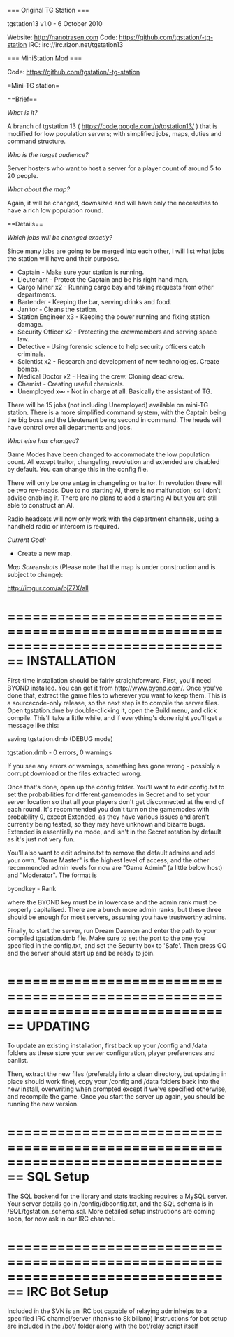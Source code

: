 === Original TG Station ===

tgstation13 v1.0 - 6 October 2010

Website: http://nanotrasen.com
Code: https://github.com/tgstation/-tg-station
IRC: irc://irc.rizon.net/tgstation13

=== MiniStation Mod ===

Code: https://github.com/tgstation/-tg-station

=Mini-TG station=

==Brief==

*What is it?*

A branch of tgstation 13 ( https://code.google.com/p/tgstation13/ ) that is modified for low population servers; with simplified jobs, maps, duties and command structure.

*Who is the target audience?*

Server hosters who want to host a server for a player count of around 5 to 20 people.

*What about the map?*

Again, it will be changed, downsized and will have only the necessities to have a rich low population round.

==Details==

*Which jobs will be changed exactly?*

Since many jobs are going to be merged into each other, I will list what jobs the station will have and their purpose.

 * Captain - Make sure your station is running.
 * Lieutenant - Protect the Captain and be his right hand man.
 * Cargo Miner x2 - Running cargo bay and taking requests from other departments.
 * Bartender - Keeping the bar, serving drinks and food.
 * Janitor - Cleans the station.
 * Station Engineer x3 - Keeping the power running and fixing station damage.
 * Security Officer x2 - Protecting the crewmembers and serving space law.
 * Detective - Using forensic science to help security officers catch criminals.
 * Scientist x2 - Research and development of new technologies. Create bombs.
 * Medical Doctor x2 - Healing the crew. Cloning dead crew.
 * Chemist - Creating useful chemicals.
 * Unemployed x∞ - Not in charge at all. Basically the assistant of TG.

There will be 15 jobs (not including Unemployed) available on mini-TG station. There is a more simplified command system, with the Captain being the big boss and the Lieutenant being second in command. The heads will have control over all departments and jobs.


*What else has changed?*

Game Modes have been changed to accommodate the low population count. All except traitor, changeling, revolution and extended are disabled by default. You can change this in the config file.

There will only be one antag in changeling or traitor. In revolution there will be two rev-heads. Due to no starting AI, there is no malfunction; so I don’t advise enabling it. There are no plans to add a starting AI but you are still able to construct an AI.

Radio headsets will now only work with the department channels, using a handheld radio or intercom is required.

*Current Goal:*

 * Create a new map.

*Map Screenshots* (Please note that the map is under construction and is subject to change):

http://imgur.com/a/bjZ7X/all

================================================================================
INSTALLATION
================================================================================

First-time installation should be fairly straightforward.  First, you'll need
BYOND installed.  You can get it from http://www.byond.com/.  Once you've done 
that, extract the game files to wherever you want to keep them.  This is a
sourcecode-only release, so the next step is to compile the server files.
Open tgstation.dme by double-clicking it, open the Build menu, and click
compile.  This'll take a little while, and if everything's done right you'll get
a message like this:

saving tgstation.dmb (DEBUG mode)

tgstation.dmb - 0 errors, 0 warnings

If you see any errors or warnings, something has gone wrong - possibly a corrupt
download or the files extracted wrong.

Once that's done, open up the config folder.  You'll want to edit config.txt to
set the probabilities for different gamemodes in Secret and to set your server
location so that all your players don't get disconnected at the end of each
round.  It's recommended you don't turn on the gamemodes with probability 0, 
except Extended, as they have various issues and aren't currently being tested,
so they may have unknown and bizarre bugs.  Extended is essentially no mode, and
isn't in the Secret rotation by default as it's just not very fun.

You'll also want to edit admins.txt to remove the default admins and add your
own.  "Game Master" is the highest level of access, and the other recommended admin
levels for now are "Game Admin" (a little below host) and "Moderator".  The format is

byondkey - Rank

where the BYOND key must be in lowercase and the admin rank must be properly
capitalised.  There are a bunch more admin ranks, but these three should be
enough for most servers, assuming you have trustworthy admins.

Finally, to start the server, run Dream Daemon and enter the path to your
compiled tgstation.dmb file.  Make sure to set the port to the one you 
specified in the config.txt, and set the Security box to 'Safe'.  Then press GO
and the server should start up and be ready to join.

================================================================================
UPDATING
================================================================================

To update an existing installation, first back up your /config and /data folders
as these store your server configuration, player preferences and banlist.

Then, extract the new files (preferably into a clean directory, but updating in
place should work fine), copy your /config and /data folders back into the new
install, overwriting when prompted except if we've specified otherwise, and
recompile the game.  Once you start the server up again, you should be running
the new version.

================================================================================
SQL Setup
================================================================================

The SQL backend for the library and stats tracking requires a 
MySQL server.  Your server details go in /config/dbconfig.txt, and the SQL 
schema is in /SQL/tgstation_schema.sql.  More detailed setup instructions are
coming soon, for now ask in our IRC channel.

================================================================================
IRC Bot Setup
================================================================================

Included in the SVN is an IRC bot capable of relaying adminhelps to a specified IRC channel/server (thanks to Skibiliano)
Instructions for bot setup are included in the /bot/ folder along with the bot/relay script itself